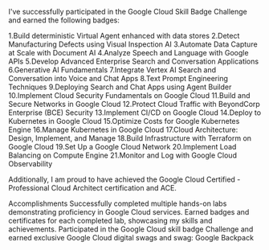 I've successfully participated in the Google Cloud Skill Badge Challenge and earned the following badges:

1.Build deterministic Virtual Agent enhanced with data stores
2.Detect Manufacturing Defects using Visual Inspection AI
3.Automate Data Capture at Scale with Document AI
4.Analyze Speech and Language with Google APIs
5.Develop Advanced Enterprise Search and Conversation Applications
6.Generative AI Fundamentals
7.Integrate Vertex AI Search and Conversation into Voice and Chat Apps
8.Text Prompt Engineering Techniques
9.Deploying Search and Chat Apps using Agent Builder 
10.Implement Cloud Security Fundamentals on Google Cloud
11.Build and Secure Networks in Google Cloud
12.Protect Cloud Traffic with BeyondCorp Enterprise (BCE) Security
13.Implement CI/CD on Google Cloud
14.Deploy to Kubernetes in Google Cloud
15.Optimize Costs for Google Kubernetes Engine
16.Manage Kubernetes in Google Cloud
17.Cloud Architecture: Design, Implement, and Manage
18.Build Infrastructure with Terraform on Google Cloud
19.Set Up a Google Cloud Network
20.Implement Load Balancing on Compute Engine
21.Monitor and Log with Google Cloud Observability

Additionally, I am proud to have achieved the Google Cloud Certified - Professional Cloud Architect certification and ACE.

Accomplishments
Successfully completed multiple hands-on labs demonstrating proficiency in Google Cloud services.
Earned badges and certificates for each completed lab, showcasing my skills and achievements.
Participated in the Google Cloud skill badge Challenge and earned exclusive Google Cloud digital swags and swag: Google Backpack
